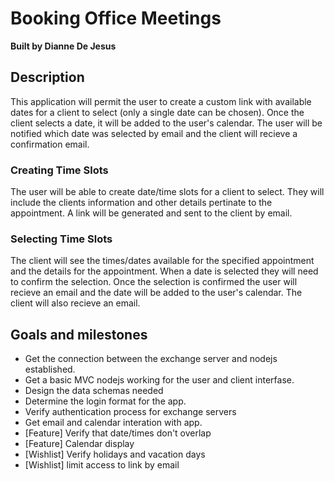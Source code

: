 # Booking Office Meetings

**Built by Dianne De Jesus**

## Description

This application will permit the user to create a custom link with available dates for a client to select (only a single date can be chosen). Once the client selects a date, it will be added to the user's calendar. The user will be notified which date was selected by email and the client will recieve a confirmation email.

### Creating Time Slots

The user will be able to create date/time slots for a client to select. They will include the clients information and other details pertinate to the appointment. A link will be generated and sent to the client by email.

### Selecting Time Slots

The client will see the times/dates available for the specified appointment and the details for the appointment. When a date is selected they will need to confirm the selection. Once the selection is confirmed the user will recieve an email and the date will be added to the user's calendar. The client will also recieve an email.

## Goals and milestones

- Get the connection between the exchange server and nodejs established.
- Get a basic MVC nodejs working for the user and client interfase.
- Design the data schemas needed
- Determine the login format for the app.
- Verify authentication process for exchange servers
- Get email and calendar interation with app.
- [Feature] Verify that date/times don't overlap
- [Feature] Calendar display
- [Wishlist] Verify holidays and vacation days
- [Wishlist] limit access to link by email
